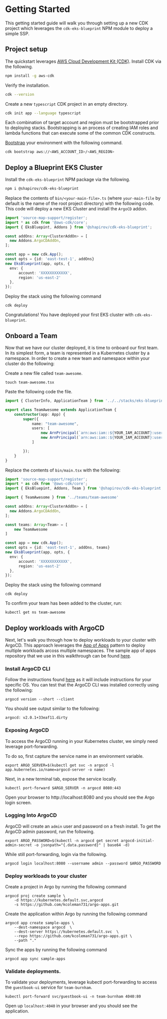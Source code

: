 # Getting Started 

This getting started guide will walk you through setting up a new CDK project which leverages the `cdk-eks-blueprint` NPM module to deploy a simple SSP. 

## Project setup

The quickstart leverages [AWS Cloud Development Kit (CDK)](https://aws.amazon.com/cdk/). Install CDK via the following.

```bash
npm install -g aws-cdk
```

Verify the installation.

```bash
cdk --version
```

Create a new `typescript` CDK project in an empty directory.

```bash
cdk init app --language typescript
```

Each combination of target account and region must be bootstrapped prior to deploying stacks.
Bootstrapping is an process of creating IAM roles and lambda functions that can execute some of the common CDK constructs.

[Bootstrap](https://docs.aws.amazon.com/cdk/latest/guide/bootstrapping.html) your environment with the following command. 

```bash
cdk bootstrap aws://<AWS_ACCOUNT_ID>/<AWS_REGION>
```

## Deploy a Blueprint EKS Cluster

Install the `cdk-eks-blueprint` NPM package via the following.

```bash
npm i @shapirov/cdk-eks-blueprint
```

Replace the contents of `bin/<your-main-file>.ts` (where `your-main-file` by default is the name of the root project directory) with the following code. This code will deploy a new EKS Cluster and install the `ArgoCD` addon.

```typescript
import 'source-map-support/register';
import * as cdk from '@aws-cdk/core';
import { EksBluepint, Addons } from '@shapirov/cdk-eks-blueprint';

const addOns: Array<ClusterAddOn> = [
  new Addons.ArgoCDAddOn,
];

const app = new cdk.App();
const opts = {id: 'east-test-1', addOns}
new EksBlueprint(app, opts, {
  env: {
      account: 'XXXXXXXXXXXX',
      region: 'us-east-2'
  },
});
```

Deploy the stack using the following command

```
cdk deploy
```

Congratulations! You have deployed your first EKS cluster with `cdk-eks-blueprint`. 

## Onboard a Team

Now that we have our cluster deployed, it is time to onboard our first team. In its simplest form, a team is represented in a Kubernetes cluster by a namespace. In order to create a new team and namespace within your cluster do the following:

Create a new file called `team-awesome`.

```
touch team-awesome.tsx
```

Paste the following code the file. 

```typescript
import { ClusterInfo, ApplicationTeam } from '../../stacks/eks-blueprint-stack';

export class TeamAwesome extends ApplicationTeam {
    constructor(app: App) {
        super({
            name: "team-awesome",
            users: [
                new ArnPrincipal(`arn:aws:iam::${YOUR_IAM_ACCOUNT}:user/user1`),  
                new ArnPrincipal(`arn:aws:iam::${YOUR_IAM_ACCOUNT}:user/user2`)
            ]

        });
    }
}
```

Replace the contents of `bin/main.tsx` with the following:

```typescript
import 'source-map-support/register';
import * as cdk from '@aws-cdk/core';
import { EksBluepint, Addons, Team } from '@shapirov/cdk-eks-blueprint';

import { TeamAwesome } from '../teams/team-awesome'

const addOns: Array<ClusterAddOn> = [
  new Addons.ArgoCDAddOn,
];

const teams: Array<Team> = [
    new TeamAwesome
]

const app = new cdk.App();
const opts = {id: 'east-test-1', addOns, teams}
new EksBlueprint(app, opts, {
  env: {
      account: 'XXXXXXXXXXXX',
      region: 'us-east-2'
  },
});
```

Deploy the stack using the following command

```
cdk deploy
```

To confirm your team has been added to the cluster, run:

```bash 
kubectl get ns team-awesome
```

## Deploy workloads with ArgoCD

Next, let's walk you through how to deploy workloads to your cluster with ArgoCD. This approach leverages the [App of Apps](https://argoproj.github.io/argo-cd/operator-manual/cluster-bootstrapping/#app-of-apps-pattern) pattern to deploy multiple workloads arcoss multiple namespaces. The sample app of apps repository that we use in this walkthrough can be found [here](https://github.com/kcoleman731/argo-apps.git).

### Install ArgoCD CLI

Follow the instructions found [here](https://argoproj.github.io/argo-cd/cli_installation/) as it will include instructions for your specific OS. You can test that the ArgoCD CLI was installed correctly using the following:

```
argocd version --short --client
```

You should see output similar to the following:

```
argocd: v2.0.1+33eaf11.dirty
```

### Exposing ArgoCD

To access the ArgoCD running in your Kubernetes cluster, we simply need leverage port-forwarding.

To do so, first capture the service name in an environment variable.

```
export ARGO_SERVER=$(kubectl get svc -n argocd -l app.kubernetes.io/name=argocd-server -o name) 
```

Next, in a new terminal tab, expose the service locally.

```
kubectl port-forward $ARGO_SERVER -n argocd 8080:443
```

Open your browser to http://localhost:8080 and you should see the Argo login screen.

### Logging Into ArgoCD

ArgoCD will create an `admin` user and password on a fresh install. To get the ArgoCD admin password, run the following.

```
export ARGO_PASSWORD=$(kubectl -n argocd get secret argocd-initial-admin-secret -o jsonpath="{.data.password}" | base64 -d)
```

While still port-forwarding, login via the following.

```
argocd login localhost:8080 --username admin --password $ARGO_PASSWORD
```

### Deploy workloads to your cluster

Create a project in Argo by running the following command

```
argocd proj create sample \
    -d https://kubernetes.default.svc,argocd
    -s https://github.com/kcoleman731/argo-apps.git
```

Create the application within Argo by running the following command

```
argocd app create sample-apps \
    --dest-namespace argocd  \
    --dest-server https://kubernetes.default.svc  \
    --repo https://github.com/kcoleman731/argo-apps.git \
    --path "."
```

Sync the apps by running the following command

```
argocd app sync sample-apps 
```

### Validate deployments. 

To validate your deployments, leverage kubectl port-forwarding to access the `guestbook-ui` service for `team-burnham`.

```
kubectl port-forward svc/guestbook-ui -n team-burnham 4040:80
```

Open up `localhost:4040` in your browser and you should see the application. 


